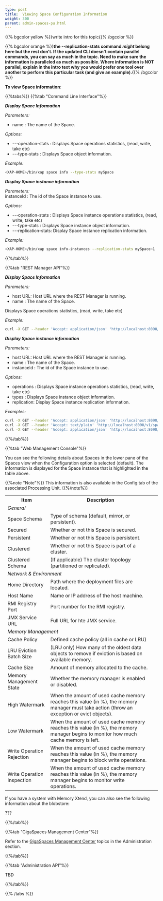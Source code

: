 ```yaml
---
type: post
title:  Viewing Space Configuration Information
weight: 300
parent: admin-spaces-pu.html
---
```

 
 
{{% bgcolor yellow %}}write intro for this topic{{% /bgcolor %}}<br>

{{% bgcolor orange %}}**the --replication-stats command _might_ belong here but the rest don't. If the updated CLI doesn't contain parallel commands, you can say as much in the topic. Need to make sure the information is paralleled as much as possible. Where information is NOT parallel, explain in the intro text why you would prefer one tool over another to perform this particular task (and give an example).**{{% /bgcolor %}}

**To view Space information:**

  
{{%tabs%}}
{{%tab "Command Line Interface"%}}

***Display Space Information***

_Parameters:_<br> 

- name : The name of the Space.

_Options:_<br>

- ---operation-stats : Displays Space operations statistics, (read, write, take etc)  <br>
- ---type-stats      : Displays Space object information.
 

*Example:*

```bash
<XAP-HOME>/bin/xap space info --type-stats mySpace
```
 
***Display Space instance information***

_Parameters:_<br> 
instanceId : The id of the Space instance to use.

_Options:_<br>

- ---operation-stats : Displays Space instance operations statistics, (read, write, take etc)  <br>
- ---type-stats      : Displays Space instance object information.<br>
- ---replication-stats: Display Space instance replication information.
 
 
*Example:*
 
```bash
<XAP-HOME>/bin/xap space info-instances --replication-stats mySpace~1
```
 
{{%/tab%}}

{{%tab "REST Manager API"%}}

***Display Space Information***

_Parameters:_<br>

- host URL: Host URL   where the REST Manager is running.<br>
- name : The name of the Space.

 
Displays Space operations statistics, (read, write, take etc)  <br>
  

*Example:*

```bash
curl -X GET --header 'Accept: application/json' 'http://localhost:8090/v1/spaces/mySpace/statistics/operations'
```
 
***Display Space instance information***

_Parameters:_<br> 

- host URL: Host URL where the REST Manager is running.<br>
- name : The name of the Space.<br>
- instanceId : The id of the Space instance to use.

_Options:_<br>

- operations : Displays Space instance operations statistics, (read, write, take etc)  <br>
- types     : Displays Space instance object information.<br>
- replication: Display Space instance replication information.
 
 
*Examples:*
 
```bash
curl -X GET --header 'Accept: application/json' 'http://localhost:8090/v1/spaces/mySpace/instances/mySpace~1/statistics/operations'
curl -X GET --header 'Accept: text/plain' 'http://localhost:8090/v1/spaces/mySpace/instances/mySpace~1/statistics/replication'
curl -X GET --header 'Accept: application/json' 'http://localhost:8090/v1/spaces/mySpace/instances/mySpace~1/statistics/types'
```
 
{{%/tab%}}


{{%tab "Web Management Console"%}}
 
You can see the following details about Spaces in the lower pane of the Spaces view when the Configuration option is selected (default). The information is displayed for the Space instance that is highlighted in the table above.

{{%note "Note"%}}
This information is also available in the Config tab of the associated Processing Unit.
{{%/note%}}

<table>
  <tr>
    <th>Item</th>
    <th>Description</th>
  </tr>
  <tr>
    <td colspan="2"><i>General</i></td>
    <td></td>
  </tr>
  <tr>
    <td>Space Schema</td>
    <td>Type of schema (default, mirror, or persistent).</td>
  </tr>
  <tr>
    <td>Secured</td>
    <td>Whether or not this Space is secured.</td>
  </tr>
  <tr>
    <td>Persistent</td>
    <td>Whether or not this Space is persistent.</td>
  </tr>
  <tr>
    <td>Clustered</td>
    <td>Whether or not this Space is part of a cluster.</td>
  </tr>
  <tr>
    <td>Clustered Schema</td>
    <td>(If applicable) The cluster topology (partitioned or replicated).</td>
  </tr>
  <tr>
    <td colspan="2"><i>Network & Environment</i></td>
    <td></td>
  </tr>
  <tr>
    <td>Home Directory</td>
    <td>Path where the deployment files are located.</td>
  </tr>
  <tr>
    <td>Host Name</td>
    <td>Name or IP address of the host machine.</td>
  </tr>
  <tr>
    <td>RMI Registry Port</td>
    <td>Port number for the RMI registry.</td>
  </tr>
  <tr>
    <td>JMX Service URL</td>
    <td>Full URL for hte JMX service.</td>
  </tr>
  <tr>
    <td colspan="2"><i>Memory Management</i></td>
    <td></td>
  </tr>
  <tr>
    <td>Cache Policy</td>
    <td>Defined cache policy (all in cache or LRU)</td>
  </tr>
  <tr>
    <td>LRU Eviction Batch Size</td>
    <td>(LRU only) How many of the oldest data objects to remove if eviction is based on available memory. </td>
  </tr>
  <tr>
    <td>Cache Size</td>
    <td>Amount of memory allocated to the cache.</td>
  </tr>
  <tr>
    <td>Memory Management State</td>
    <td>Whether the memory manager is enabled or disabled.</td>
  </tr>
  <tr>
    <td>High Watermark</td>
    <td>When the amount of used cache memory reaches this value (in %), the memory manager must take action (throw an exception or evict objects).</td>
  </tr>
  <tr>
    <td>Low Watermark</td>
    <td>When the amount of used cache memory reaches this value (in %),  the memory manager begins to monitor how much cache memory is left.</td>
  </tr>
  <tr>
    <td>Write Operation Rejection</td>
    <td>When the amount of used cache memory reaches this value (in %), the memory manager begins to block write operations. </td>
  </tr>
  <tr>
    <td>Write Operation Inspection</td>
    <td>When the amount of used cache memory reaches this value (in %), the memory manager begins to monitor write operations. </td>
  </tr>
</table>


If you have a system with Memory Xtend, you can also see the following information about the blobstore:

??? 

{{%/tab%}}


{{%tab "GigaSpaces Management Center"%}}

Refer to the [GigaSpaces Management Center](./gigaspaces-management-center.html) topics in the Administration section.

{{%/tab%}}


{{%tab "Administration API"%}}

TBD

{{%/tab%}}

{{% /tabs %}}

